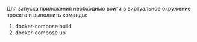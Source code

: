 Для запуска приложения необходимо войти в виртуальное окружение проекта и выполнить команды:
1) docker-compose build  
2)  docker-compose up
